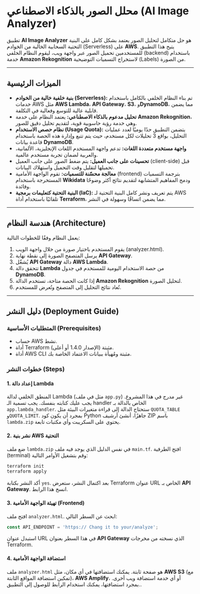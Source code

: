 # **محلل الصور بالذكاء الاصطناعي (AI Image Analyzer)**

تطبيق **AI Image Analyzer** هو حل متكامل لتحليل الصور يعتمد بشكل كامل على البنية التحتية السحابية الخالية من الخوادم (Serverless) على **AWS**. يتيح هذا التطبيق للمستخدمين تحميل الصور عبر واجهة ويب، ليقوم النظام الخلفي (backend) باستخدام خدمة **Amazon Rekognition** لاستخراج التسميات التوضيحية (Labels) من الصورة.

-----

## **الميزات الرئيسية**

  * **بنية خلفية خالية من الخوادم (Serverless):** تم بناء النظام الخلفي بالكامل باستخدام خدمات AWS مثل **AWS Lambda**، **API Gateway**، **S3**، و**DynamoDB**، مما يضمن قابلية عالية للتوسع وفعالية في التكلفة.
  * **تحليل مدعوم بالذكاء الاصطناعي:** يعتمد النظام على خدمة **Amazon Rekognition**، وهي خدمة رؤية حاسوبية قوية، لتقديم تحليل دقيق للصور.
  * **نظام حصص الاستخدام (Usage Quota):** يتضمن التطبيق حدًا يوميًا لعدد عمليات التحليل، بواقع 3 تحليلات لكل مستخدم، حيث يتم تتبع وإدارة هذه الحصة باستخدام قاعدة بيانات **DynamoDB**.
  * **واجهة مستخدم متعددة اللغات:** تدعم واجهة المستخدم اللغات الإنجليزية، الألمانية، والعربية لضمان تجربة مستخدم عالمية.
  * **تحسينات على جانب العميل:** يتم ضغط الصور على جانب العميل (client-side) قبل تحميلها لتقليل وقت التحميل واستهلاك البيانات.
  * **معالجة محسّنة للتسميات:** تقوم الواجهة الأمامية (frontend) بترجمة التسميات المستخرجة باستخدام **Wikidata** ودمج المفاهيم المتشابهة لتقديم نتائج أكثر وضوحًا وفائدة.
  * **البنية التحتية كتعليمات برمجية (IaC):** يتم تعريف ونشر كامل البنية التحتية لـ AWS تلقائيًا باستخدام أداة **Terraform**، مما يضمن اتساقًا وسهولة في النشر.

-----

## **هندسة النظام (Architecture)**

يعمل النظام وفقًا للخطوات التالية:

1.  يقوم المستخدم باختيار صورة من خلال واجهة الويب (analyzer.html).
2.  يرسل المتصفح الصورة إلى نقطة نهاية **API Gateway**.
3.  يُشغّل **API Gateway** دالة **AWS Lambda**.
4.  تتحقق دالة **Lambda** من حصة الاستخدام اليومية للمستخدم في جدول **DynamoDB**.
5.  إذا كانت الحصة متاحة، تستخدم الدالة **Amazon Rekognition** لتحليل الصورة.
6.  تُعاد نتائج التحليل إلى المتصفح وتُعرض للمستخدم.

-----

## **دليل النشر (Deployment Guide)**

### **المتطلبات الأساسية (Prerequisites)**

  * حساب AWS نشط.
  * أداة Terraform (الإصدار 1.4.0 أو أعلى) مثبتة.
  * أداة AWS CLI مثبتة ومُهيأة ببيانات الاعتماد الخاصة بك.

### **خطوات النشر (Steps)**

#### **1. إعداد دالة Lambda**

المنطق الخلفي لدالة Lambda (مثل في ملف `app.py`) غير مدرج في هذا المشروع. يجب عليك كتابته بنفسك. يجب تسمية الـ handler الخاص بالدالة بـ `app.lambda_handler`. ستحتاج الدالة إلى قراءة متغيرات البيئة مثل `QUOTA_TABLE` و`QUOTA_LIMIT`. بمجرد أن يكون كود Python جاهزًا، أنشئ أرشيف ZIP باسم `lambda.zip` يحتوي على السكريبت وأي مكتبات تابعة.

#### **2. نشر بنية AWS التحتية**

ضع ملف `lambda.zip` في نفس الدليل الذي يوجد فيه ملف `main.tf`. افتح الطرفية (terminal) وقم بتشغيل الأوامر التالية:

```sh
terraform init
terraform apply
```

أكد النشر بكتابة `yes`. بعد اكتمال النشر، ستعرض Terraform عنوان URL الخاص بـ **API Gateway**. انسخ هذا الرابط.

#### **3. تهيئة الواجهة الأمامية (Frontend)**

افتح ملف `analyzer.html`. ابحث عن السطر التالي:

```javascript
const API_ENDPOINT = 'https:// Chang it to your/analyze';
```

استبدل عنوان URL في هذا السطر بعنوان **API Gateway** الذي نسخته من مخرجات Terraform.

#### **4. استضافة الواجهة الأمامية**

ملف `analyzer.html` هو صفحة ثابتة. يمكنك استضافتها في أي مكان، مثل **AWS S3** (مع تمكين استضافة المواقع الثابتة)، **AWS Amplify**، أو أي خدمة استضافة ويب أخرى. بمجرد استضافتها، يمكنك استخدام الرابط للوصول إلى التطبيق..

